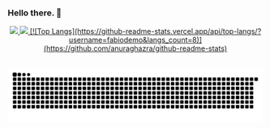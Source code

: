 ### Hello there. 👋

<!--
**fabiodemo/fabiodemo** is a ✨ _special_ ✨ repository because its `README.md` (this file) appears on your GitHub profile.

Here are some ideas to get you started:

- 🔭 I’m currently working on ...
- 🌱 I’m currently learning ...
- 👯 I’m looking to collaborate on ...
- 🤔 I’m looking for help with ...
- 💬 Ask me about ...
- 📫 How to reach me: ...
- 😄 Pronouns: ...
- ⚡ Fun fact: ...
-->


<div align="center">
  <a href="https://github.com/fabiodemo">
  <img height="150em" src="https://github-readme-stats.vercel.app/api?username=fabiodemo&show_icons=true&theme=dark&include_all_commits=true&count_private=true"/>
  <img height="150em" src="https://github-readme-stats.vercel.app/api/top-langs/?username=fabiodemo&layout=compact&langs_count=7&theme=dark"/>    
  [![Top Langs](https://github-readme-stats.vercel.app/api/top-langs/?username=fabiodemo&langs_count=8)](https://github.com/anuraghazra/github-readme-stats)
</div>

</div>
  
  ##
 
<div> 

 
  ![Snake animation](https://github.com/fabiodemo/fabiodemo/blob/output/github-contribution-grid-snake.svg)
 
</div>
